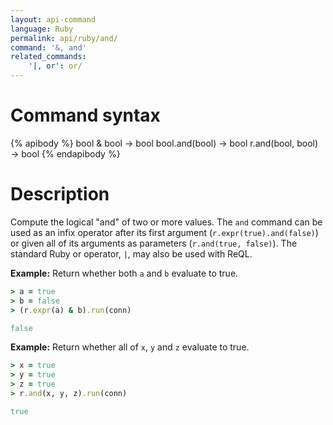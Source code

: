 ```yaml
---
layout: api-command
language: Ruby
permalink: api/ruby/and/
command: '&, and'
related_commands:
    '|, or': or/
---
```


# Command syntax #

{% apibody %}
bool & bool &rarr; bool
bool.and(bool) &rarr; bool
r.and(bool, bool) &rarr; bool
{% endapibody %}

# Description #

Compute the logical "and" of two or more values. The `and` command can be used as an infix operator after its first argument (`r.expr(true).and(false)`) or given all of its arguments as parameters (`r.and(true, false)`). The standard Ruby or operator, `|`, may also be used with ReQL.

__Example:__ Return whether both `a` and `b` evaluate to true.

```rb
> a = true
> b = false
> (r.expr(a) & b).run(conn)

false
```

__Example:__ Return whether all of `x`, `y` and `z` evaluate to true.

```rb
> x = true
> y = true
> z = true
> r.and(x, y, z).run(conn)

true
```
